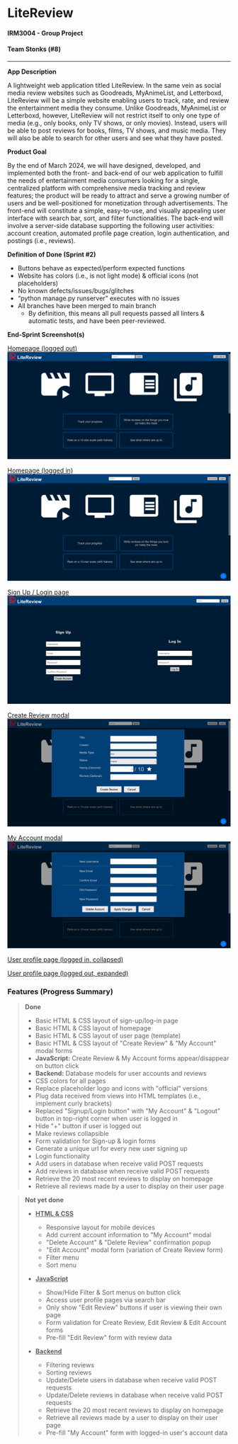 # LiteReview
#### IRM3004 - Group Project
#### Team Stonks (#8)

---
**App Description**

A lightweight web application titled LiteReview. In the same vein as social media review websites such as Goodreads, MyAnimeList, and Letterboxd, LiteReview will be a simple website enabling users to track, rate, and review the entertainment media they consume. Unlike Goodreads, MyAnimeList or Letterboxd, however, LiteReview will not restrict itself to only one type of media (e.g., only books, only TV shows, or only movies). Instead, users will be able to post reviews for books, films, TV shows, and music media. They will also be able to search for other users and see what they have posted.

**Product Goal**

By the end of March 2024, we will have designed, developed, and implemented both the front- and back-end of our web application to fulfill the needs of entertainment media consumers looking for a single, centralized platform with comprehensive media tracking and review features; the product will be ready to attract and serve a growing number of users and be well-positioned for monetization through advertisements. The front-end will constitute a simple, easy-to-use, and visually appealing user interface with search bar, sort, and filter functionalities. The back-end will involve a server-side database supporting the following user activities: account creation, automated profile page creation, login authentication, and postings (i.e., reviews).

**Definition of Done (Sprint #2)**
- Buttons behave as expected/perform expected functions
- Website has colors (i.e., is not light mode) & official icons (not placeholders)
- No known defects/issues/bugs/glitches
- “python manage.py runserver” executes with no issues
- All branches have been merged to main branch
  - By definition, this means all pull requests passed all linters & automatic tests, and have been peer-reviewed.

**End-Sprint Screenshot(s)**

<ins>Homepage (logged out)</ins>
![homepage-logged-out.png](screenshots%2Fhomepage-logged-out.png)

<ins>Homepage (logged in)</ins>
![homepage-logged-in.png](screenshots%2Fhomepage-logged-in.png)

<ins>Sign Up / Login page</ins>
![signup-login-page.png](screenshots%2Fsignup-login-page.png)

<ins>Create Review modal</ins>
![create-review-modal.png](screenshots%2Fcreate-review-modal.png)

<ins>My Account modal</ins>
![my-account-modal.png](screenshots%2Fmy-account-modal.png)

<ins>User profile page (logged in, collapsed)</ins>

<ins>User profile page (logged out, expanded)</ins>

### Features (Progress Summary)
> **Done**
> - Basic HTML & CSS layout of sign-up/log-in page
> - Basic HTML & CSS layout of homepage
> - Basic HTML & CSS layout of user page (template)
> - Basic HTML & CSS layout of "Create Review" & "My Account" modal forms
> - **JavaScript:** Create Review & My Account forms appear/disappear on button click
> - **Backend:** Database models for user accounts and reviews
> - CSS colors for all pages
> - Replace placeholder logo and icons with "official" versions 
> - Plug data received from views into HTML templates (i.e., implement curly brackets)
> - Replaced "Signup/Login button" with "My Account" & "Logout" button in top-right corner when user is logged in
> - Hide "+" button if user is logged out
> - Make reviews collapsible
> - Form validation for Sign-up & login forms
> - Generate a unique url for every new user signing up 
> - Login functionality 
> - Add users in database when receive valid POST requests 
> - Add reviews in database when receive valid POST requests 
> - Retrieve the 20 most recent reviews to display on homepage 
> - Retrieve all reviews made by a user to display on their user page

> **Not yet done**
> - <u>**HTML & CSS**</u>
>   - Responsive layout for mobile devices
>   - Add current account information to "My Account" modal
>   - "Delete Account" & "Delete Review" confirmation popup
>   - "Edit Account" modal form (variation of Create Review form)
>   - Filter menu
>   - Sort menu
> - <u>**JavaScript**</u>
>   - Show/Hide Filter & Sort menus on button click
>   - Access user profile pages via search bar
>   - Only show "Edit Review" buttons if user is viewing their own page
>   - Form validation for Create Review, Edit Review & Edit Account forms
>   - Pre-fill "Edit Review" form with review data
>   
> - <u>**Backend**</u>
>   - Filtering reviews
>   - Sorting reviews
>   - Update/Delete users in database when receive valid POST requests
>   - Update/Delete reviews in database when receive valid POST requests
>   - Retrieve the 20 most recent reviews to display on homepage
>   - Retrieve all reviews made by a user to display on their user page
>   - Pre-fill "My Account" form with logged-in user's account data